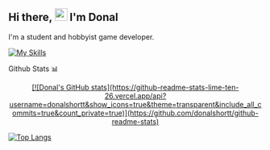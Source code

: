 ## Hi there, <img src="https://media.giphy.com/media/hvRJCLFzcasrR4ia7z/giphy.gif" width="25px"> I'm Donal

I'm a student and hobbyist game developer. 

[![My Skills](https://skillicons.dev/icons?i=rust,c,cpp,js,nodejs,python,bash,vue,docker,neovim,bevy,blender,linux)](https://skillicons.dev)

<summary>Github Stats 📊</summary>

<p align="center">
<a href="https://github.com/donalshortt">
[![Donal's GitHub stats](https://github-readme-stats-lime-ten-26.vercel.app/api?username=donalshortt&show_icons=true&theme=transparent&include_all_commits=true&count_private=true)](https://github.com/donalshortt/github-readme-stats)

[![Top Langs](https://github-readme-stats-lime-ten-26.vercel.app/api/top-langs/?username=donalshortt&theme=transparent)](https://github.com/donalshortt/github-readme-stats)
</a>
</p>
